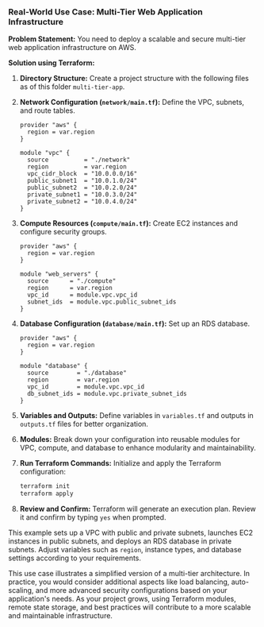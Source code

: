 ### Real-World Use Case: Multi-Tier Web Application Infrastructure

**Problem Statement:**
You need to deploy a scalable and secure multi-tier web application infrastructure on AWS.

**Solution using Terraform:**

1. **Directory Structure:**
   Create a project structure with the following files as of this folder `multi-tier-app`.

2. **Network Configuration (`network/main.tf`):**
   Define the VPC, subnets, and route tables.

   ```hcl
   provider "aws" {
     region = var.region
   }

   module "vpc" {
     source          = "./network"
     region          = var.region
     vpc_cidr_block  = "10.0.0.0/16"
     public_subnet1  = "10.0.1.0/24"
     public_subnet2  = "10.0.2.0/24"
     private_subnet1 = "10.0.3.0/24"
     private_subnet2 = "10.0.4.0/24"
   }
   ```

3. **Compute Resources (`compute/main.tf`):**
   Create EC2 instances and configure security groups.

   ```hcl
   provider "aws" {
     region = var.region
   }

   module "web_servers" {
     source      = "./compute"
     region      = var.region
     vpc_id      = module.vpc.vpc_id
     subnet_ids  = module.vpc.public_subnet_ids
   }
   ```

4. **Database Configuration (`database/main.tf`):**
   Set up an RDS database.

   ```hcl
   provider "aws" {
     region = var.region
   }

   module "database" {
     source        = "./database"
     region        = var.region
     vpc_id        = module.vpc.vpc_id
     db_subnet_ids = module.vpc.private_subnet_ids
   }
   ```

5. **Variables and Outputs:**
   Define variables in `variables.tf` and outputs in `outputs.tf` files for better organization.

6. **Modules:**
   Break down your configuration into reusable modules for VPC, compute, and database to enhance modularity and maintainability.

7. **Run Terraform Commands:**
   Initialize and apply the Terraform configuration:

   ```bash
   terraform init
   terraform apply
   ```

8. **Review and Confirm:**
   Terraform will generate an execution plan. Review it and confirm by typing `yes` when prompted.

This example sets up a VPC with public and private subnets, launches EC2 instances in public subnets, and deploys an RDS database in private subnets. Adjust variables such as `region`, instance types, and database settings according to your requirements.

This use case illustrates a simplified version of a multi-tier architecture. In practice, you would consider additional aspects like load balancing, auto-scaling, and more advanced security configurations based on your application's needs. As your project grows, using Terraform modules, remote state storage, and best practices will contribute to a more scalable and maintainable infrastructure.
